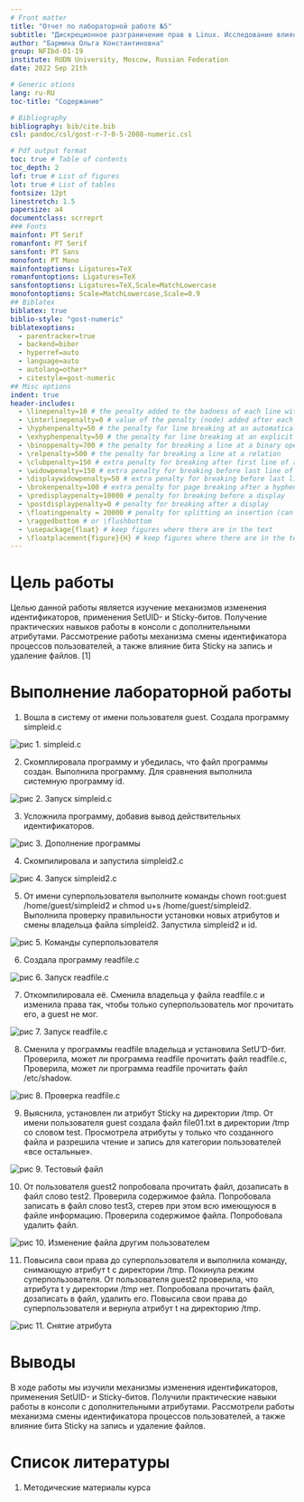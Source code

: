 ```yaml
---
# Front matter
title: "Отчет по лабораторной работе №5"
subtitle: "Дискреционное разграничение прав в Linux. Исследование влияния дополнительных атрибутов"
author: "Бармина Ольга Константиновна"
group: NFIbd-01-19
institute: RUDN University, Moscow, Russian Federation
date: 2022 Sep 21th

# Generic otions
lang: ru-RU
toc-title: "Содержание"

# Bibliography
bibliography: bib/cite.bib
csl: pandoc/csl/gost-r-7-0-5-2008-numeric.csl

# Pdf output format
toc: true # Table of contents
toc_depth: 2
lof: true # List of figures
lot: true # List of tables
fontsize: 12pt
linestretch: 1.5
papersize: a4
documentclass: scrreprt
### Fonts
mainfont: PT Serif
romanfont: PT Serif
sansfont: PT Sans
monofont: PT Mono
mainfontoptions: Ligatures=TeX
romanfontoptions: Ligatures=TeX
sansfontoptions: Ligatures=TeX,Scale=MatchLowercase
monofontoptions: Scale=MatchLowercase,Scale=0.9
## Biblatex
biblatex: true
biblio-style: "gost-numeric"
biblatexoptions:
  - parentracker=true
  - backend=biber
  - hyperref=auto
  - language=auto
  - autolang=other*
  - citestyle=gost-numeric
## Misc options
indent: true
header-includes:
  - \linepenalty=10 # the penalty added to the badness of each line within a paragraph (no associated penalty node) Increasing the value makes tex try to have fewer lines in the paragraph.
  - \interlinepenalty=0 # value of the penalty (node) added after each line of a paragraph.
  - \hyphenpenalty=50 # the penalty for line breaking at an automatically inserted hyphen
  - \exhyphenpenalty=50 # the penalty for line breaking at an explicit hyphen
  - \binoppenalty=700 # the penalty for breaking a line at a binary operator
  - \relpenalty=500 # the penalty for breaking a line at a relation
  - \clubpenalty=150 # extra penalty for breaking after first line of a paragraph
  - \widowpenalty=150 # extra penalty for breaking before last line of a paragraph
  - \displaywidowpenalty=50 # extra penalty for breaking before last line before a display math
  - \brokenpenalty=100 # extra penalty for page breaking after a hyphenated line
  - \predisplaypenalty=10000 # penalty for breaking before a display
  - \postdisplaypenalty=0 # penalty for breaking after a display
  - \floatingpenalty = 20000 # penalty for splitting an insertion (can only be split footnote in standard LaTeX)
  - \raggedbottom # or \flushbottom
  - \usepackage{float} # keep figures where there are in the text
  - \floatplacement{figure}{H} # keep figures where there are in the text
---
```


# Цель работы

Целью данной работы является изучение механизмов изменения идентификаторов, применения SetUID- и Sticky-битов. Получение практических навыков работы в консоли с дополнительными атрибутами. Рассмотрение работы механизма смены идентификатора процессов пользователей, а также влияние бита Sticky на запись и удаление файлов. [1]

# Выполнение лабораторной работы

1. Вошла в систему от имени пользователя guest. Создала программу simpleid.c

![рис 1. simpleid.c](images/1.jpg)

2. Скомплировала программу и убедилась, что файл программы создан. Выполнила программу. Для сравнения выполнила системную программу id.

![рис 2. Запуск simpleid.c](images/2.jpg)

3. Усложнила программу, добавив вывод действительных идентификаторов.

![рис 3. Дополнение программы](images/3.jpg)

4. Скомпилировала и запустила simpleid2.c

![рис 4. Запуск simpleid2.c](images/4.jpg)

5. От имени суперпользователя выполните команды chown root:guest /home/guest/simpleid2 и chmod u+s /home/guest/simpleid2. Выполнила проверку правильности установки новых атрибутов и смены владельца файла simpleid2. Запустила simpleid2 и id.

![рис 5. Команды суперпользователя](images/5.jpg)

6. Создала программу readfile.c

![рис 6. Запуск readfile.c](images/6.jpg)

7. Откомпилировала её. Сменила владельца у файла readfile.c и изменила права так, чтобы только суперпользователь мог прочитать его, a guest не мог. 

![рис 7. Запуск readfile.c](images/7.jpg)

8. Сменила у программы readfile владельца и установила SetU’D-бит. Проверила, может ли программа readfile прочитать файл readfile.c, Проверила, может ли программа readfile прочитать файл /etc/shadow.

![рис 8. Проверка readfile.c](images/8.jpg)

9. Выяснила, установлен ли атрибут Sticky на директории /tmp. От имени пользователя guest создала файл file01.txt в директории /tmp со словом test. Просмотрела атрибуты у только что созданного файла и разрешила чтение и запись для категории пользователей «все остальные».

![рис 9. Тестовый файл](images/9.jpg)

10. От пользователя guest2 попробовала прочитать файл, дозаписать в файл слово test2. Проверила содержимое файла. Попробовала записать в файл слово test3, стерев при этом всю имеющуюся в файле информацию. Проверила содержимое файла. Попробовала удалить файл.

![рис 10. Изменение файла другим пользователем](images/10.jpg)

11. Повысила свои права до суперпользователя и выполнила команду, снимающую атрибут t с директории /tmp. Покинула режим суперпользователя. От пользователя guest2 проверила, что атрибута t у директории /tmp нет. Попробовала прочитать файл, дозаписать в файл, удалить его. Повысила свои права до суперпользователя и вернула атрибут t на директорию /tmp.

![рис 11. Снятие атрибута](images/11.jpg)

# Выводы

В ходе работы мы изучили механизмы изменения идентификаторов, применения SetUID- и Sticky-битов. Получили практические навыки работы в консоли с дополнительными атрибутами. Рассмотрели работы механизма смены идентификатора процессов пользователей, а также влияние бита Sticky на запись и удаление файлов.

# Список литературы

1. Методические материалы курса